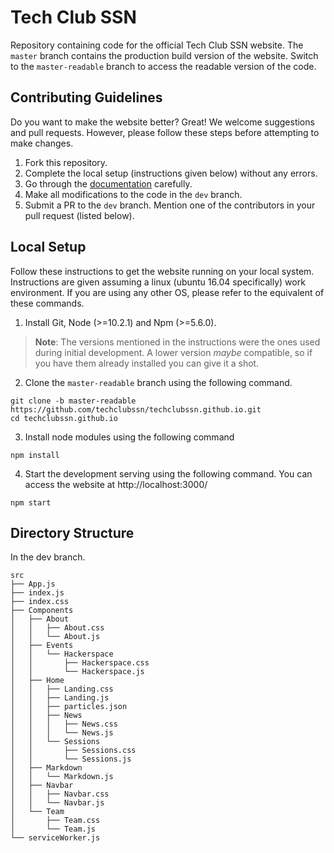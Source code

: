 # Tech Club SSN
Repository containing code for the official Tech Club SSN website. The `master` branch contains the production build version of the website. Switch to the `master-readable` branch to access the readable version of the code.

## Contributing Guidelines
Do you want to make the website better? Great! We welcome suggestions and pull requests. However, please follow these steps before attempting to make changes.

1. Fork this repository.
2. Complete the local setup (instructions given below) without any errors.
3. Go through the [documentation](/public/docs) carefully.
4. Make all modifications to the code in the `dev` branch.
5. Submit a PR to the `dev` branch. Mention one of the contributors in your pull request (listed below).

## Local Setup

Follow these instructions to get the website running on your local system. Instructions are given assuming a linux (ubuntu 16.04 specifically) work environment. If you are using any other OS, please refer to the equivalent of these commands.

1. Install Git, Node (>=10.2.1) and Npm (>=5.6.0).
> **Note**: The versions mentioned in the instructions were the ones used during initial development. A lower version *maybe* compatible, so if you have them already installed you can give it a shot.

2. Clone the `master-readable` branch using the following command.
```
git clone -b master-readable https://github.com/techclubssn/techclubssn.github.io.git
cd techclubssn.github.io
```
3. Install node modules using the following command
```
npm install
```
4. Start the development serving using the following command. You can access the website at http://localhost:3000/
```
npm start
```

## Directory Structure

In the dev branch.

```
src
├── App.js
├── index.js
├── index.css
├── Components
│   ├── About
│   │   ├── About.css
│   │   └── About.js
│   ├── Events
│   │   └── Hackerspace
│   │       ├── Hackerspace.css
│   │       └── Hackerspace.js
│   ├── Home
│   │   ├── Landing.css
│   │   ├── Landing.js
│   │   ├── particles.json
│   │   ├── News
│   │   │   ├── News.css
│   │   │   └── News.js
│   │   └── Sessions
│   │       ├── Sessions.css
│   │       └── Sessions.js
│   ├── Markdown
│   │   └── Markdown.js
│   ├── Navbar
│   │   ├── Navbar.css
│   │   └── Navbar.js
│   └── Team
│       ├── Team.css
│       └── Team.js
└── serviceWorker.js
```

